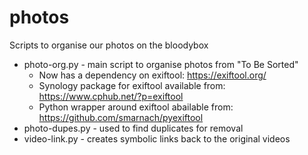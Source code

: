 # photos
Scripts to organise our photos on the bloodybox

* photo-org.py - main script to organise photos from "To Be Sorted"
  * Now has a dependency on exiftool: https://exiftool.org/
  * Synology package for exiftool available from: https://www.cphub.net/?p=exiftool
  * Python wrapper around exiftool abailable from: https://github.com/smarnach/pyexiftool
* photo-dupes.py - used to find duplicates for removal
* video-link.py - creates symbolic links back to the original videos
